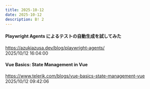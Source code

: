 ```yaml
---
title: 2025-10-12
date: 2025-10-12
description: B! 2
---
```


#### Playwright Agents によるテストの自動生成を試してみた
https://azukiazusa.dev/blog/playwright-agents/<br>
2025/10/12 16:04:00<br>


#### Vue Basics: State Management in Vue
https://www.telerik.com/blogs/vue-basics-state-management-vue<br>
2025/10/12 09:42:06<br>


